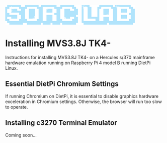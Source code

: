 [![Sorc Lab](/SorcLabLogo_White.png)](https://sorclab.com/)

# Installing MVS3.8J TK4-
Instructions for installing MVS3.8J TK4- on a Hercules s/370 mainframe hardware emulation running on Raspberry Pi 4 model B running DietPi Linux.

## Essential DietPi Chromium Settings
If running Chromium on DietPi, it is essential to disable graphics hardware exceleration in Chromium settings. Otherwise, the browser will run too slow to operate.

## Installing c3270 Terminal Emulator
Coming soon...
